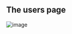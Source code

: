 ## The users page

![image](https://user-images.githubusercontent.com/105922175/175774029-3249263a-184a-4f7b-b727-c17264b03f3e.png)

